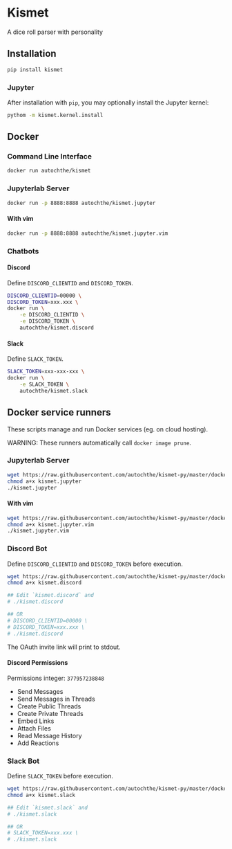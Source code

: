 # Kismet
A dice roll parser with personality

## Installation
```bash
pip install kismet
```

### Jupyter
After installation with `pip`, you may optionally install the Jupyter kernel:
```bash
pythom -m kismet.kernel.install
```


## Docker

### Command Line Interface
```bash
docker run autochthe/kismet
```

### Jupyterlab Server
```bash
docker run -p 8888:8888 autochthe/kismet.jupyter
```
#### With vim
```bash
docker run -p 8888:8888 autochthe/kismet.jupyter.vim
```

### Chatbots

#### Discord

Define `DISCORD_CLIENTID` and `DISCORD_TOKEN`.
```bash
DISCORD_CLIENTID=00000 \
DISCORD_TOKEN=xxx.xxx \
docker run \
    -e DISCORD_CLIENTID \
    -e DISCORD_TOKEN \
    autochthe/kismet.discord
```


#### Slack

Define `SLACK_TOKEN`.
```bash
SLACK_TOKEN=xxx-xxx-xxx \
docker run \
    -e SLACK_TOKEN \
    autochthe/kismet.slack
```

## Docker service runners
These scripts manage and run Docker services (eg. on cloud hosting).

WARNING: These runners automatically call `docker image prune`.

### Jupyterlab Server
```bash
wget https://raw.githubusercontent.com/autochthe/kismet-py/master/docker/run/kismet.jupyter
chmod a+x kismet.jupyter
./kismet.jupyter
```
#### With vim
```bash
wget https://raw.githubusercontent.com/autochthe/kismet-py/master/docker/run/kismet.jupyter.vim
chmod a+x kismet.jupyter.vim
./kismet.jupyter.vim
```

### Discord Bot
Define `DISCORD_CLIENTID` and `DISCORD_TOKEN` before execution.
```bash
wget https://raw.githubusercontent.com/autochthe/kismet-py/master/docker/run/kismet.discord
chmod a+x kismet.discord

## Edit `kismet.discord` and
# ./kismet.discord

## OR
# DISCORD_CLIENTID=00000 \
# DISCORD_TOKEN=xxx.xxx \
# ./kismet.discord
```

The OAuth invite link will print to stdout.

#### Discord Permissions
Permissions integer: `377957238848`
* Send Messages
* Send Messages in Threads
* Create Public Threads
* Create Private Threads
* Embed Links
* Attach Files
* Read Message History
* Add Reactions


### Slack Bot
Define `SLACK_TOKEN` before execution.
```bash
wget https://raw.githubusercontent.com/autochthe/kismet-py/master/docker/run/kismet.slack
chmod a+x kismet.slack

## Edit `kismet.slack` and
# ./kismet.slack

## OR
# SLACK_TOKEN=xxx.xxx \
# ./kismet.slack
```

